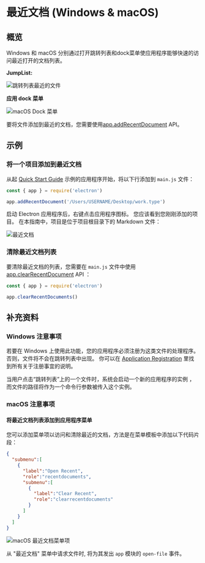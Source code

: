 # 最近文档 (Windows & macOS)

## 概览

Windows 和 macOS 分别通过打开跳转列表和dock菜单使应用程序能够快速的访问最近打开的文档列表。

__JumpList:__

![跳转列表最近的文件](https://cloud.githubusercontent.com/assets/2289/23446924/11a27b98-fdfc-11e6-8485-cc3b1e86b80a.png)

__应用 dock 菜单__

![macOS Dock 菜单](https://cloud.githubusercontent.com/assets/639601/5069610/2aa80758-6e97-11e4-8cfb-c1a414a10774.png)

要将文件添加到最近的文档，您需要使用[app.addRecentDocument](../api/app.md#appaddrecentdocumentpath-macos-windows) API。

## 示例

### 将一个项目添加到最近文档

从起 [Quick Start Guide](quick-start.md) 示例的应用程序开始，将以下行添加到 `main.js` 文件：

```javascript fiddle='docs/fiddles/features/recent-documents'
const { app } = require('electron')

app.addRecentDocument('/Users/USERNAME/Desktop/work.type')
```

启动 Electron 应用程序后，右键点击应用程序图标。 您应该看到您刚刚添加的项目。 在本指南中，项目是位于项目根目录下的 Markdown 文件：

![最近文档](../images/recent-documents.png)

### 清除最近文档列表

要清除最近文档的列表，您需要在 `main.js` 文件中使用 [app.clearRecentDocument](../api/app.md#appclearrecentdocuments-macos-windows) API ：

```javascript
const { app } = require('electron')

app.clearRecentDocuments()
```

## 补充资料

### Windows 注意事项

若要在 Windows 上使用此功能，您的应用程序必须注册为这类文件的处理程序。 否则，文件将不会在跳转列表中出现。 你可以在 [Application Registration](https://msdn.microsoft.com/en-us/library/cc144104(VS.85).aspx) 里找到所有关于注册事宜的说明。

当用户点击“跳转列表”上的一个文件时，系统会启动一个新的应用程序的实例 ，而文件的路径将作为一个命令行参数被传入这个实例。

### macOS 注意事项

#### 将最近文档列表添加到应用程序菜单

您可以添加菜单项以访问和清除最近的文档，方法是在菜单模板中添加以下代码片段：

```json
{
  "submenu":[
    {
      "label":"Open Recent",
      "role":"recentdocuments",
      "submenu":[
        {
          "label":"Clear Recent",
          "role":"clearrecentdocuments"
        }
      ]
    }
  ]
}
```

![macOS 最近文档菜单项](https://user-images.githubusercontent.com/3168941/33003655-ea601c3a-cd70-11e7-97fa-7c062149cfb1.png)

从 "最近文档" 菜单中请求文件时, 将为其发出 ` app ` 模块的 ` open-file ` 事件。
